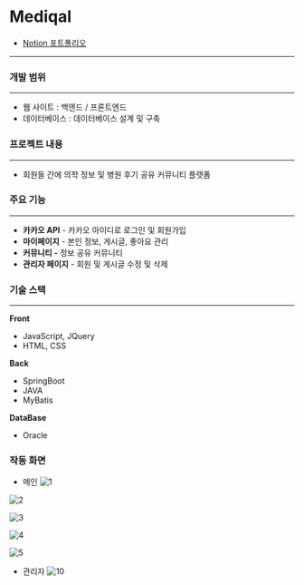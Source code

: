 # Mediqal
- [Notion 포트폴리오](https://morning-collarbone-330.notion.site/MediQa-SpringBoot-02ec2b6e4c1e4e7784d885ff1354cdbb)
---

### 개발 범위

---

- 웹 사이트 : 백엔드 / 프론트엔드
- 데이터베이스 : 데이터베이스 설계 및 구축

### 프로젝트 내용

---

- 회원들 간에 의학 정보 및 병원 후기 공유 커뮤니티 플랫폼

### 주요 기능

---

- **카카오 API** - 카카오 아이디로 로그인 및 회원가입
- **마이페이지** - 본인 정보, 게시글, 좋아요 관리
- ****커뮤니티 -**** 정보 공유 커뮤니티
- **관리자 페이지** - 회원 및 게시글 수정 및 삭제

### 기술 스택

---

**Front**

- JavaScript, JQuery
- HTML, CSS

**Back**

- SpringBoot
- JAVA
- MyBatis

**DataBase**

- Oracle

### 작동 화면

- 메인
![1](https://github.com/leeCodingStudio/mediqal/assets/115694780/66125b59-8fd8-468d-b554-a405af73f83c)

![2](https://github.com/leeCodingStudio/mediqal/assets/115694780/983166e6-77be-4c87-8465-d2f12de1cf30)

![3](https://github.com/leeCodingStudio/mediqal/assets/115694780/728e596d-9166-4cea-a0ea-3a1e88799a20)

![4](https://github.com/leeCodingStudio/mediqal/assets/115694780/fb5551e7-3e6b-452f-844e-7582f1e84878)

![5](https://github.com/leeCodingStudio/mediqal/assets/115694780/9d2c4acb-40c2-404b-bdca-bf3a18808f4f)

- 관리자
![10](https://github.com/leeCodingStudio/mediqal/assets/115694780/78f38bfe-408e-43b7-afd5-f110c30961ad)
